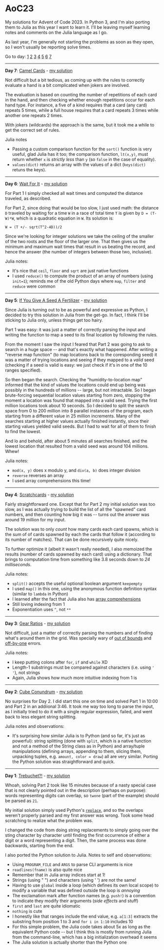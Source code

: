 # AoC23
My solutions for Advent of Code 2023. In Python 3, and I'm also porting them to Julia as this year I want to learn it. I'll be leaving myself learning notes and comments on the Julia language as I go.

As last year, I'm generally not starting the problems as soon as they open, so I won't usually be reporting solve times.

Go to day: [1](#day1) [2](#day2) [3](#day3) [4](#day4) [5](#day5) [6](#day6) [7](#day7)

---

**Day 7**: [Camel Cards](https://adventofcode.com/2023/day/7)<a name="day7"></a> - [my solution](https://github.com/meithan/AoC23/blob/main/day07)

Not difficult but a bit tedious, as coming up with the rules to correctly evaluate a hand is a bit complicated when jokers are involved.

The evaluation is based on counting the number of repetitions of each card in the hand, and then checking whether enough repetitions occur for each hand type. For instance, a five of a kind requires that a card (any card) repeats 5 times, while a full house requires that a card repeats 3 times while another one repeats 2 times.

With jokers (wildcards) the approach is the same, but it took me a while to get the correct set of rules.

Julia notes
* Passing a custom comparison function for the `sort()` function is very useful, glad Julia has it too; the comparison function, `lt(x,y)`, must return whether `x` is *strictly less* than `y` (so `false` in the case of equality).
* `values(dict)` returns an array with the values of a dict (`keys(dict)` retuns the keys).

---

**Day 6**: [Wait For It](https://adventofcode.com/2023/day/6)<a name="day6"></a> - [my solution](https://github.com/meithan/AoC23/blob/main/day06)

For Part 1 I simply checked all wait times and computed the distance traveled, as described.

For Part 2, since doing that would be too slow, I just used math: the distance `D` traveled by waiting for a time `W` in a race of total time `T` is given by `D = (T-W)*W`, which is a quadratic equation in `W`. Its solution is:

`W = (T +/- sqrt(T^2-4D))/2`

Since we're looking for integer solutions we take the ceiling of the smaller of the two roots and the floor of the larger one. That then gives us the minimum and maximum wait times that result in us beating the record, and hence the answer (the number of integers between those two, inclusive).

Julia notes:
* It's nice that `ceil`, `floor` and `sqrt` are just native functions
* I used `reduce()` to compute the product of an array of numbers (using `init=1`); reminds me of the old Python days where `map`, `filter` and `reduce` were common

---

**Day 5**: [If You Give A Seed A Fertilizer](https://adventofcode.com/2023/day/5)<a name="day5"></a> - [my solution](https://github.com/meithan/AoC23/blob/main/day05)

Since Julia is turning out to be as powerful and expressive as Python, I decided to try this solution in Julia from the get-go. In fact, I think I'll be sticking to Julia only, unless things get too hairy.

Part 1 was easy: it was just a matter of correctly parsing the input and writing the function to map a seed to its final location by following the rules.

From the moment I saw the input I feared that Part 2 was going to ask to search in a huge space -- and that's exactly what happened. After writing a "reverse map function" (to map locations back to the coresponding seed) it was a matter of trying locations and seeing if they mapped to a *valid* seed (checking if a seed is valid is easy: we just check if it's in one of the 10 ranges specified).

So then began the search. Checking the "humidity-to-location map" informed that the kind of values the locations could end up being was possibly in the hundreds of millions -- large, but not intractable. So I began brute-forcing sequential location values starting from zero, stopping the moment a location was found that mapped into a valid seed. Trying the first million locations took about 10 seconds. So I decided to split the search space from 0 to 200 million into 8 parallel instances of the program, each starting from a different value in 25 million increments. Many of the searches starting at higher values actually finished instantly, since their starting values yielded valid seeds. But I had to wait for all of them to finish to find the lowest.

And lo and behold, after about 5 minutes all searches finished, and the lowest location that resulted from a valid seed was around 104 millions. Whew!

Julia notes:
* `mod(x, y)` does x modulo y, and `div(a, b)` does integer division
* `reverse` reverses an array
* I used array comprehensions this time!

---

**Day 4**: [Scratchcards](https://adventofcode.com/2023/day/4)<a name="day4"></a> - [my solution](https://github.com/meithan/AoC23/blob/main/day04)

Fairly straightforward one. Except that for Part 2 my initial solution was too slow, as I was actually trying to build the list of all the "spawned" card numbers, and then counting how big it was -- turns out the answer was around 19 million for my input.

The solution was to only *count* how many cards each card spawns, which is the sum of of cards spawned by each the cards that follow it (according to its number of matches). That can be done recursively quite nicely.

To further optimize it (albeit it wasn't really needed), I also memoized the results (number of cards spawned by each card) using a dictionary. That brings to computation time from something like 3.8 seconds down to *24 milliseconds*.

Julia notes:
* `split()` accepts the useful optional boolean argument `keepempty`
* I used `map()` in this one, using the anonymous function definition syntax (similar to `lambda` in Python)
* I learned after the fact that Julia also has [array comprehensions](https://docs.julialang.org/en/v1/manual/arrays/#man-comprehensions)
* Still loving indexing from 1
* Exponentiation uses `^`, not `**`

---

**Day 3**: [Gear Ratios](https://adventofcode.com/2023/day/3)<a name="day3"></a> - [my solution](https://github.com/meithan/AoC23/blob/main/day03)

Not difficult, just a matter of correctly parsing the numbers and of finding what's around them in the grid. Was specially wary of [out of bounds](https://en.wikipedia.org/wiki/Bounds_checking) and [off-by-one](https://en.wikipedia.org/wiki/Off-by-one_error) errors.

Julia notes:
* I keep putting colons after `for`, `if` and `while` XD
* Length-1 substrings must be compared against characters (i.e. using `' '`), not strings
* Again, Julia shows how much more intuitive indexing from 1 is

---

**Day 2**: [Cube Conundrum](https://adventofcode.com/2023/day/2)<a name="day2"></a> - [my solution](https://github.com/meithan/AoC23/blob/main/day02)

No surprises for Day 2. I did start this one on time and solved Part 1 in 10:00 and Part 2 in an addiional 3:46. It took me way too long to parse the input, as I initially tried to do it with a single regular expression, failed, and went back to less elegant string splitting.

Julia notes and observations:

* It's surprising how similar Julia is to Python (and so far, it's just as powerful): string splitting (done with `split`, which is a native function and not a method of the String class as in Python) and array/tuple manipulations (defining arrays, appending to them, slicing them, unpacking tuples, e.g. `amount, color = draw`) all are very similar. Porting the Python solution was straightforward and quick.

---

**Day 1**: [Trebuchet?!](https://adventofcode.com/2023/day/1)<a name="day1"></a> - [my solution](https://github.com/meithan/AoC23/blob/main/day01)

Whoah, solving Part 2 took like 15 minutes because of a nasty special case that is not clearly pointed out in the description (perhaps on purpose): words representing digits can overlap, so `twone` (part of the example) should be parsed as `21`.

My initial solution simply used Python's [`replace`](https://docs.python.org/3/library/stdtypes.html#str.replace), and so the overlaps weren't properly parsed and my first answer was wrong. Took some head scratching to realize what the problem was.

I changed the code from doing string replacements to simply going over the sting character by character until finding the first occurrence of either a digit or a word representing a digit. Then, the same process was done backwards, starting from the end.

I also ported the Python solution to Julia. Notes to self and observations:

* Using `PROGRAM_FILE` and `ARGS` to parse CLI arguments is nice
* `readlines(fname)` is also quite nice
* Remember that in Julia array indices start at 1!
* Strings (using " ") and characters (using ' ') are not the same!
* Having to use `global` inside a loop (which defines its own local scope) to modify a variable that was defined outside the loop is _annoying_
* The exclamation mark after function names (e.g. `push!`) is a convention to indicate they modify their arguments (_side effects_ and stuff)
* `first` and `last` are quite idiomatic
* `nothing` is cute
* I honestly like that ranges include the end value, e.g. `a[1:3]` extracts the substring from position 1 to 3 and `for i in 1:10` includes 10
* For this simple problem, the Julia code takes about 5x as long as the equivalent Python code -- but I think this is mostly from running Julia from the command-line, which has a big initialization overhead it seems
* The Julia solution is actually shorter than the Python one
